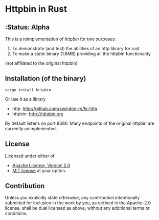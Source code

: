# Httpbin in Rust

## :Status: Alpha

This is a reimplementation of _httpbin_ for two purposes:

1. To demonstrate (and test) the abilities of an http library for rust
2. To make a static binary (1.6MB) providing all the httpbin functionality

(not affiliated to the original httpbin)

## Installation (of the binary)

```shell
cargo install httpbin
```

Or use it as a library

* http: http://github.com/swindon-rs/tk-http
* httpbin: http://httpbin.org

By default listens on port 8080. Many endpoints of the original httpbin are currently unimplemented.

## License

Licensed under either of

* [Apache License, Version 2.0](http://www.apache.org/licenses/LICENSE-2.0)
* [MIT license](http://opensource.org/licenses/MIT)
  at your option.

## Contribution

Unless you explicitly state otherwise, any contribution intentionally
submitted for inclusion in the work by you, as defined in the Apache-2.0
license, shall be dual licensed as above, without any additional terms or
conditions.
